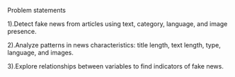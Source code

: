 Problem statements

1).Detect fake news from articles using text, category, language, and image presence.

2).Analyze patterns in news characteristics: title length, text length, type, language, and images.

3).Explore relationships between variables to find indicators of fake news.
